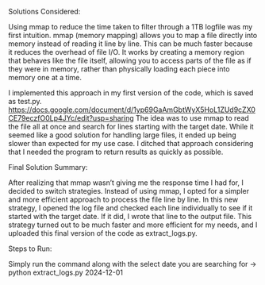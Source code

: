 Solutions Considered: 

Using mmap to reduce the time taken to filter through a 1TB logfile was my first intuition. mmap (memory mapping) allows you to map a file directly into memory instead of reading it line by line. This can be much faster because it reduces the overhead of file I/O. It works by creating a memory region that behaves like the file itself, allowing you to access parts of the file as if they were in memory, rather than physically loading each piece into memory one at a time.

I implemented this approach in my first version of the code, which is saved as test.py. https://docs.google.com/document/d/1yp69GaAmGbtWyX5HoL1ZUd9cZX0CE79eczfO0Lp4JYc/edit?usp=sharing 
The idea was to use mmap to read the file all at once and search for lines starting with the target date. While it seemed like a good solution for handling large files, it ended up being slower than expected for my use case. I ditched that approach considering that I needed the program to return results as quickly as possible.

Final Solution Summary:

After realizing that mmap wasn’t giving me the response time I had for, I decided to switch strategies. Instead of using mmap, I opted for a simpler and more efficient approach to process the file line by line. In this new strategy, I opened the log file and checked each line individually to see if it started with the target date. If it did, I wrote that line to the output file.
This strategy turned out to be much faster and more efficient for my needs, and I uploaded this final version of the code as extract_logs.py.

Steps to Run: 

Simply run the command along with the select date you are searching for -> python extract_logs.py 2024-12-01
